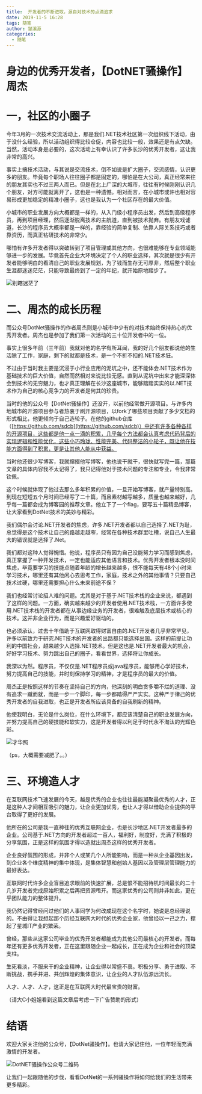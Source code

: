 ```yaml
---
title:  开发者的不断进取，源自对技术的点滴追求
date: 2019-11-5 16:28
tags: 随笔
author: 邹溪源
categories:
  - 随笔
---
```


# 身边的优秀开发者，【DotNET骚操作】周杰
# 一，社区的小圈子
今年3月的一次技术交流活动上，那是我们.NET技术社区第一次组织线下活动，由于没什么经验，所以活动组织得比较仓促，内容也比较一般，效果还是有点欠缺。当然，活动本身是必要的，这次活动上有幸认识了许多长沙的优秀开发者，这让我非常的高兴。

事实上搞技术活动，与其说是交流技术，倒不如说是扩大圈子，交流感情，认识更多的朋友。毕竟每个职场人往往圈子都是固定的，哪怕是在大公司，真正经常来往的朋友其实也不过三两人而已。但是在北上广深的大城市，往往有时候刚刚认识几个朋友，对方可能就离开了，这也是一种遗憾。相对而言，在小城市或许也相对容易形成更加稳定的精准小圈子，这也是我认为一个社区存在的最大价值。

小城市的职业发展方向大概都是一样的，从入门级小程序员出发，然后到高级程序员，再到项目经理，然后逐渐脱离技术的主航道，直到被技术抛弃。有朋友戏谑道，长沙的程序员大概率都是一样的，靠经验的简单复制、依靠人际关系技巧或者靠资历，而真正钻研技术的非常少。

哪怕有许多开发者得以突破转到了项目管理或其他方向，也很难能够在专业领域能够进一步的发展。毕竟首先企业大环境决定了个人的职业选择，其次就是很少有开发者能够明白的看清自己的职业发展规划，为了钱而生存无可厚非，然后整个职业生涯都迷迷茫茫，只能导致最终到了一定的年纪，就开始原地踏步了。

![别瞎迷茫了](https://raw.githubusercontent.com/farway000/techq.xyz/master/images/开发者的不断进取/image.png)

# 二、周杰的成长历程
而公众号DotNet骚操作的作者周杰则是小城市中少有的对技术始终保持热心的优秀开发者。周杰也是参加了我们第一次活动的三十位开发者中的一位。

事实上很多年前（三年前）我就对他的名字有所耳闻，我的好几个朋友都说他的生活除了工作，家庭，剩下的就都是技术，是一个不折不扣的.NET技术狂。

不过由于当时我主要是沉浸于小行业应用的泥坑之中，还不能体会.NET技术作为基础技术的巨大价值，自然而然相对来说比较无感。直到从泥坑中出来才能深深体会到技术的无穷魅力，也才真正理解在长沙这座城市，能够踏踏实实的以.NET技术作为自己的核心竞争力的开发者是何其的珍贵。

当时的他的公众号【DotNet骚操作】还没开，以前他经常做开源项目。与许多内地城市的开源项目参与者热衷于刷开源项目，以fork了哪些项目贡献了多少文档的形式相比，他更倾向于自己造轮子。在他的github仓库（[https://github.com/sdcb](https://github.com/sdcb)）中还有许多各种各样的开源项目，这些都是他一点一滴的积累，几乎每个方法都会认真考虑代码背后的实现逻辑和性能优化，这些小巧玲珑、性能完美、代码整洁的小轮子，既让他在技能方面得到了积累，更是让其他人能从中获益。

当时他还很少写博客，我就撺掇他写博客，他也说干就干，很快就写完一篇，那篇文章的具体内容我不太记得了，我只记得他对于技术问题的专注和专业，令我非常钦佩。

这个时候就体现了他过去那么多年积累的价值，一旦开始写博客，就产量特别高。到现在短短五个月时间已经写了二十篇，而且素材越写越多，质量也越来越好，几乎每一篇都会成为博客园的推荐文章。他立下了一个flag，要写五十篇精品博客，让大家看到DotNet技术的美妙与精彩。

我们偶尔会讨论.NET开发者的焦虑，许多.NET开发者都以自己选择了.NET为耻，总觉得是这个技术让自己的路越走越窄，经常在各种技术群里吐槽，说自己人生最大的错误就是选择了.Net。

我们都对这种人觉得惋惜。他说，程序员只有因为自己没能努力学习而感到焦虑，真正掌握了一种开发技术，一定也能适应其他语言和技术。优秀开发者根本没时间焦虑，毕竟要学习的技能点随着年龄的增长越来越多，恨不能每天有48个小时来学习技术，哪里还有其他闲心去思考工作，家庭，技术之外的其他事情？只要自己技术过硬，哪里还需要担心什么未来前途不保？

我们也经常讨论招人难的问题。尤其是对于基于.NET技术栈的企业来说，都遇到了这样的问题。一方面，确实越来越少的开发者使用.NET技术栈，一方面许多使用.NET技术栈的开发者都在从事边缘业务的开发者，很难触及底层技术或核心的技术。这并非企业行为，而是兴趣爱好驱动的。

也必须承认，过去十年借助于互联网取得财富自由的.NET开发者几乎非常罕见，许多以前致力于研究.NET技术的开发者的出路都只能选择出国。这样的前提让功利的中国社会，越来越少人选择.NET技术。但是这也是.NET开发者最大的机会，好好学习技术、努力跳出自己的圈子，看看世界，选择将让你成长。

我深以为然。程序员，不仅仅是.NET程序员或java程序员，能够用心学好技术，努力提高自己的技能，并时刻保持学习的精神，才是程序员的最大的价值。

周杰正是按照这样的节奏在坚持自己的方向，他深刻的明白贪多嚼不烂的道理、没有追求一蹴而就，而是一步一个脚印，每一步都踏得严严实实。这种严于律己的优秀开发者的自我进取，也正是开发者所应该具备的自我刷新的精神。

他使我明白，无论是什么岗位，在什么环境下，都应该清楚自己的职业发展方向，并努力提高自己的硬技能和软实力，这是开发者得以利足于时代永不淘汰的光辉色彩。

![才华照](https://raw.githubusercontent.com/farway000/techq.xyz/master/images/开发者的不断进取/person.png)

（ps，大概需要减肥了。。）

# 三、环境造人才
在互联网技术飞速发展的今天，越是优秀的企业也往往最能凝聚最优秀的人才，正是这种人才间相互吸引的魅力，让企业更加优秀，也让人才得以借助企业提供的平台取得了更好的发展。

他所在的公司是我一直神往的优秀互联网企业，也是长沙地区.NET开发者最多的企业。公司基于.NET方向的开发者超过一百人，福利好，制度好，充满了积极的分享氛围，正是这样的氛围才得以造就出周杰这样的优秀开发者。

企业良好氛围的形成，并非个人或某几个人所能影响，而是一种从企业基因出发，到企业各个维度精神的集中体现，是集体智慧和创始人基因以及管理层管理能力的最好表达。

互联网时代许多企业盲目追求眼前的快速扩展，总是恨不能招待机时间最长的二十几岁开发者完成原始积累之后再把资源甩开。而这家优秀的公司则并非如此，更在乎团队能力的整体提升。

我仍然记得曾经问过他们的人事同学为何改成现在这个名字时，她说是总经理说的。不由得让我想起那个历经互联网大时代的优秀企业家，他曾经以一己之力，撑起了星城IT产业的繁荣。

曾经，那些从这家公司毕业的优秀开发者都能成为其他公司最核心的开发者。而每年还有更多优秀开发者，正在这里跟随企业一起成长，正在成为企业和社会的顶梁支柱。

生死看淡，不服来干的企业精神，让企业得以常盛不衰。积极分享、勇于进取、不断挑战，携手并进、共创辉煌的集体意识，让企业的人才队伍源远流长。

人才、人才、人才，这正是在互联网大时代最宝贵的财富。

（请大C小姐姐看到这篇文章后考虑一下广告赞助的形式）

# 结语
欢迎大家关注他的公众号，【DotNet骚操作】。也请大家记住他，一位年轻而充满激情的开发者。

![DotNET骚操作公众号二维码](https://raw.githubusercontent.com/farway000/techq.xyz/master/images/开发者的不断进取/qrcode.png)

让我们一起跟随他的步伐，看看DotNet的一系列骚操作将如何给我们的生活带来更多精彩。


